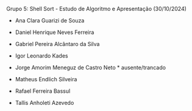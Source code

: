 Grupo 5: Shell Sort - Estudo de Algoritmo e Apresentação (30/10/2024)

- Ana Clara Guarizi de Souza
  
- Daniel Henrique Neves Ferreira
  
- Gabriel Pereira Alcântaro da Silva
  
- Igor Leonardo Kades
  
- Jorge Amorim Meneguz de Castro Neto * ausente/trancado
  
- Matheus Endlich Silveira
  
- Rafael Ferreira Bassul
  
- Tallis Anholeti Azevedo
